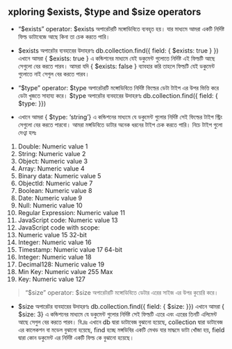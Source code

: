 ## xploring $exists, $type and $size operators

- “$exists” operator: $exists অপারেটরটি মঙ্গোডিবিতে ব্যবহৃত হয়। যার মাধ্যমে আমরা একটি নির্দিষ্ট ফিল্ড ডাটাবেজে আছে কিনা তা চেক করতে পারি।
- $exists অপারেটর ব্যবহারের উদাহরণঃ db.collection.find({ field: { $exists: true } })
এখানে আমরা { $exists: true } এ কন্ডিশনের মাধ্যমে যেই ডকুমেন্ট গুলোতে নির্দিষ্ট এই ফিল্ডটি আছে সেগুলো বের করতে পারব। আমরা যদি { $exists: false } ব্যাবহার করি তাহলে ফিল্ডটি যেই ডকুমেন্ট গুলোতে নাই সেগুল বের করতে পারব।

- “$type” operator: $type অপারেটরটি মঙ্গোডিবিতে নির্দিষ্ট ফিল্ডের ডেটা টাইপ এর উপর ভিত্তি করে ডেটা খুজতে সাহায্য করে।
$type অপারেটর ব্যবহারের উদাহরণঃ db.collection.find({ field: { $type: <type> }})

- এখানে আমরা { $type: ‘string’} এ কন্ডিশনের মাধ্যমে যে ডকুমেন্ট গুলোর নির্দিষ্ট সেই ফিল্ডের টাইপ স্ট্রিং সেগুলো বের করতে পারবো।
আমরা মঙ্গডিবিতে ডাটার অনেক ধরনের টাইপ চেক করতে পারি।
নিচে টাইপ গুলো দেও্বা হলঃ

1. Double: Numeric value 1 
2. String: Numeric value 2 
3. Object: Numeric value 3 
4. Array: Numeric value 4 
5. Binary data: Numeric value 5 
6. ObjectId: Numeric value 7 
7. Boolean: Numeric value 8 
8. Date: Numeric value 9 
9. Null: Numeric value 10 
10. Regular Expression: Numeric value 11 
11. JavaScript code: Numeric value 13 
12. JavaScript code with scope:
13. Numeric value 15 32-bit 
14. Integer: Numeric value 16 
15. Timestamp: Numeric value 17 64-bit 
16. Integer: Numeric value 18 
17. Decimal128: Numeric value 19 
18. Min Key: Numeric value 255 Max 
19. Key: Numeric value 127

> “$size” operator: $size অপারেটরটি মঙ্গোডিবিতে ডেটার এরের সাইজ এর উপর কুয়েরি করে।

- $size অপারেটর ব্যবহারের উদাহরণঃ db.collection.find({ field: { $size: <type> }})
এখানে আমরা { $size: 3} এ কন্ডিশনের মাধ্যমে যে ডকুমেন্ট গুলোর নির্দিষ্ট সেই ফিল্ডটি এ্যরে এবং এ‍্যরের তিনটি এলিমেন্ট আছে সেগুল বের করতে পারব।
বি.দ্রঃ এখানে db দ্বারা ডাটাবেজ বুঝানো হয়েছে, collection দ্বারা ডাটাবেজ এর কালেকশন বা মডেল বুঝানো হয়েছে, find হচ্ছে মঙ্গডিবির একটি মেথড যার মাদ্ধমে ডাটা খোঁজা হয়, field দ্বারা কোন ডকুমেন্ট এর নির্দিষ্ট একটি ফিল্ড কে বুঝানো হয়েছে।
